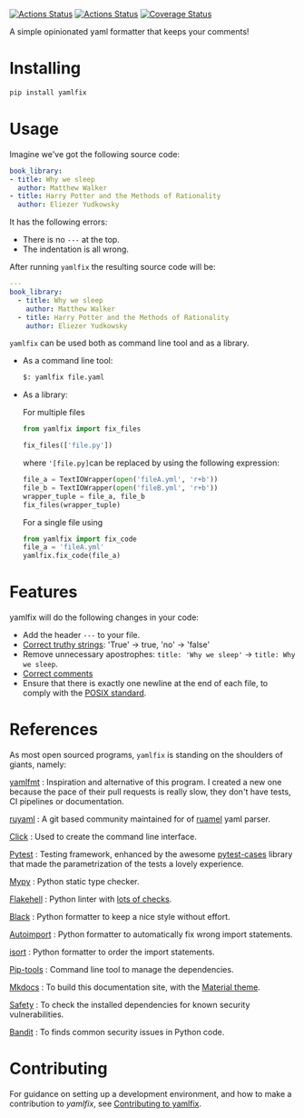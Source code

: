 [![Actions Status](https://github.com/lyz-code/yamlfix/workflows/Tests/badge.svg)](https://github.com/lyz-code/yamlfix/actions)
[![Actions Status](https://github.com/lyz-code/yamlfix/workflows/Build/badge.svg)](https://github.com/lyz-code/yamlfix/actions)
[![Coverage Status](https://coveralls.io/repos/github/lyz-code/yamlfix/badge.svg?branch=master)](https://coveralls.io/github/lyz-code/yamlfix?branch=master)

A simple opinionated yaml formatter that keeps your comments!

# Installing

```bash
pip install yamlfix
```

# Usage

Imagine we've got the following source code:

```yaml
book_library:
- title: Why we sleep
  author: Matthew Walker
- title: Harry Potter and the Methods of Rationality
  author: Eliezer Yudkowsky
```

It has the following errors:

* There is no `---` at the top.
* The indentation is all wrong.

After running `yamlfix` the resulting source code will be:

```yaml
---
book_library:
  - title: Why we sleep
    author: Matthew Walker
  - title: Harry Potter and the Methods of Rationality
    author: Eliezer Yudkowsky
```

`yamlfix` can be used both as command line tool and as a library.

* As a command line tool:

    ```bash
    $: yamlfix file.yaml
    ```

* As a library:

  For multiple files

    ```python
    from yamlfix import fix_files

    fix_files(['file.py'])
    ```
  where `'[file.py]`can be replaced by using the following expression:
    ```python
    file_a = TextIOWrapper(open('fileA.yml', 'r+b'))
    file_b = TextIOWrapper(open('fileB.yml', 'r+b'))
    wrapper_tuple = file_a, file_b
    fix_files(wrapper_tuple)
    ```
  For a single file using
     ```python
     from yamlfix import fix_code
     file_a = 'fileA.yml'
     yamlfix.fix_code(file_a)
     ```

# Features

yamlfix will do the following changes in your code:

* Add the header `---` to your file.
* [Correct truthy
    strings](https://yamllint.readthedocs.io/en/stable/rules.html#module-yamllint.rules.truthy):
    'True' -> true, 'no' -> 'false'
* Remove unnecessary apostrophes: `title: 'Why we sleep'` -> `title: Why we sleep`.
* [Correct comments](https://yamllint.readthedocs.io/en/stable/rules.html#module-yamllint.rules.comments)
* Ensure that there is exactly one newline at the end of each file, to comply with the [POSIX standard](https://pubs.opengroup.org/onlinepubs/9699919799/basedefs/V1_chap03.html#tag_03_206).

# References

As most open sourced programs, `yamlfix` is standing on the shoulders of
giants, namely:

[yamlfmt](https://github.com/mmlb/yamlfmt)
: Inspiration and alternative of this program. I created a new one because the
    pace of their pull requests is really slow, they don't have tests, CI pipelines
    or documentation.

[ruyaml](https://github.com/pycontribs/ruyaml)
: A git based community maintained for of
[ruamel](https://yaml.readthedocs.io/en/latest/) yaml parser.

[Click](https://click.palletsprojects.com/)
: Used to create the command line interface.

[Pytest](https://docs.pytest.org/en/latest)
: Testing framework, enhanced by the awesome
    [pytest-cases](https://smarie.github.io/python-pytest-cases/) library that made
    the parametrization of the tests a lovely experience.

[Mypy](https://mypy.readthedocs.io/en/stable/)
: Python static type checker.

[Flakehell](https://github.com/life4/flakehell)
: Python linter with [lots of
    checks](https://lyz-code.github.io/blue-book/devops/flakehell/#plugins).

[Black](https://black.readthedocs.io/en/stable/)
: Python formatter to keep a nice style without effort.

[Autoimport](https://github.com/lyz-code/autoimport)
: Python formatter to automatically fix wrong import statements.

[isort](https://github.com/timothycrosley/isort)
: Python formatter to order the import statements.

[Pip-tools](https://github.com/jazzband/pip-tools)
: Command line tool to manage the dependencies.

[Mkdocs](https://www.mkdocs.org/)
: To build this documentation site, with the
[Material theme](https://squidfunk.github.io/mkdocs-material).

[Safety](https://github.com/pyupio/safety)
: To check the installed dependencies for known security vulnerabilities.

[Bandit](https://bandit.readthedocs.io/en/latest/)
: To finds common security issues in Python code.

# Contributing

For guidance on setting up a development environment, and how to make
a contribution to *yamlfix*, see [Contributing to
yamlfix](https://lyz-code.github.io/yamlfix/contributing).

